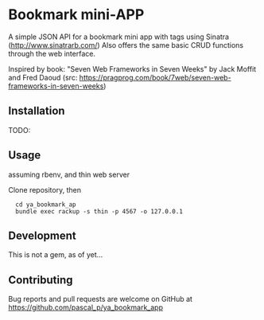 # Bookmark mini-APP

A simple JSON API for a bookmark mini app with tags using Sinatra (http://www.sinatrarb.com/)
Also offers the same basic CRUD functions through the web interface.

Inspired by book: "Seven Web Frameworks in Seven Weeks" by Jack Moffit and Fred Daoud
  (src: https://pragprog.com/book/7web/seven-web-frameworks-in-seven-weeks)
    
## Installation

TODO: 
  
## Usage

assuming rbenv, and thin web server

    
Clone repository, then

```
  cd ya_bookmark_ap
  bundle exec rackup -s thin -p 4567 -o 127.0.0.1
```

## Development

This is not a gem, as of yet...

## Contributing

Bug reports and pull requests are welcome on GitHub at https://github.com/pascal_p/ya_bookmark_app

